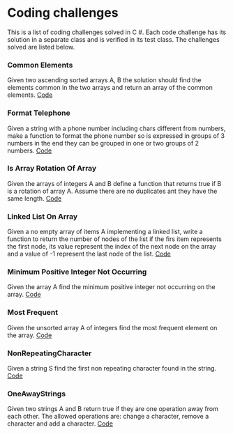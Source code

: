 # Coding challenges

This is a list of coding challenges solved in C #. Each code challenge has its solution in a separate class and is verified in its test class. The challenges solved are listed below.

### Common Elements
Given two ascending sorted arrays A, B the solution should find the elements common in the two arrays and return an array of the common elements.
[Code](CodingChallenges/CommonElements.cs)

### Format Telephone
Given a string with a phone number including chars different from numbers, make a function to format the phone number so is expressed in groups of 3 numbers in the end they can be grouped in one or two groups of 2 numbers. 
[Code](CodingChallenges/FormatTelephone.cs)

### Is Array Rotation Of Array
Given the arrays of integers A and B define a function that returns true if B is a rotation of array A. Assume there are no duplicates ant they have the same length.
[Code](CodingChallenges/IsArrayRotationOfArray.cs)  

### Linked List On Array
Given a no empty array of items A implementing a linked list, write a function to return the number of nodes of the list if the firs item represents the first node, its value represent the index of the next node on the array and a value of -1 represent the last node of the list.
[Code](CodingChallenges/LinkedList.cs)

### Minimum Positive Integer Not Occurring
Given the array A find the minimum positive integer not occurring on the array.
[Code](CodingChallenges/MinPositiveIntegerNotOccurring.cs)

### Most Frequent
Given the unsorted array A of integers find the most frequent element on the array.
[Code](CodingChallenges/MostFrequent.cs)

### NonRepeatingCharacter
Given a string S find the first non repeating character found in the string.
[Code](CodingChallenges/NonRepeatingCharacter.cs)

### OneAwayStrings
Given two strings A and B return true if they are one operation away from each other. The allowed operations are: change a character, remove a character and add a character.
[Code](CodingChallenges/OneAwayStrings.cs)
